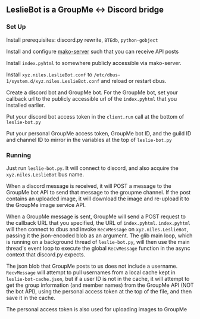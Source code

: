 ## LeslieBot is a GroupMe <-> Discord bridge

### Set Up

Install prerequisites: discord.py rewrite, `BTEdb`, `python-gobject`

Install and configure [mako-server](https://github.com/nilesr/mako-server) such that you can receive API posts

Install `index.pyhtml` to somewhere publicly accessible via mako-server.

Install `xyz.niles.LeslieBot.conf` to `/etc/dbus-1/system.d/xyz.niles.LeslieBot.conf` and reload or restart dbus.

Create a discord bot and GroupMe bot. For the GroupMe bot, set your callback url to the publicly accessible url of the `index.pyhtml` that you installed earlier.

Put your discord bot access token in the `client.run` call at the bottom of `leslie-bot.py`

Put your personal GroupMe access token, GroupMe bot ID, and the guild ID and channel ID to mirror in the variables at the top of `leslie-bot.py`

### Running

Just run `leslie-bot.py`. It will connect to discord, and also acquire the `xyz.niles.LeslieBot` bus name.

When a discord message is received, it will POST a message to the GroupMe bot API to send that message to the groupme channel. If the post contains an uploaded image, it will download the image and re-upload it to the GroupMe image service API.

When a GroupMe message is sent, GroupMe will send a POST request to the callback URL that you specified, the URL of `index.pyhtml`. `index.pyhtml` will then connect to dbus and invoke `RecvMessage` on `xyz.niles.LeslieBot`, passing it the json-encoded blob as an argument. The glib main loop, which is running on a background thread of `leslie-bot.py`, will then use the main thread's event loop to execute the global `RecvMessage` function in the async context that discord.py expects.

The json blob that GroupMe posts to us does not include a username. `RecvMessage` will attempt to pull usernames from a local cache kept in `leslie-bot-cache.json`, but if a user ID is not in the cache, it will attempt to get the group information (and member names) from the GroupMe API (NOT the bot API), using the personal access token at the top of the file, and then save it in the cache.

The personal access token is also used for uploading images to GroupMe
